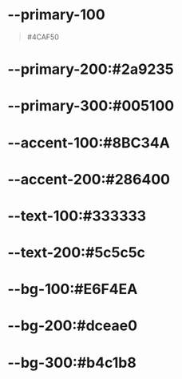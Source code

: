# --primary-100 
> #4CAF50

# --primary-200:#2a9235

#   --primary-300:#005100

#   --accent-100:#8BC34A

#   --accent-200:#286400

#   --text-100:#333333

#  --text-200:#5c5c5c

# --bg-100:#E6F4EA

# --bg-200:#dceae0

# --bg-300:#b4c1b8
